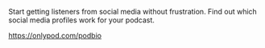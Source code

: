 Start getting listeners from social media without frustration. Find out which social media profiles work for your podcast.

https://onlypod.com/podbio
